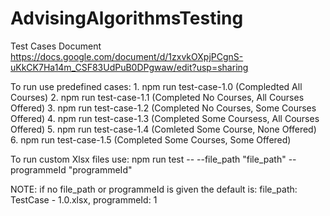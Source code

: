 # AdvisingAlgorithmsTesting

Test Cases Document
    https://docs.google.com/document/d/1zxvkOXpjPCgnS-uKkCK7Ha14m_CSF83UdPuB0DPgwaw/edit?usp=sharing

To run use predefined cases:
    1. npm run test-case-1.0 (Compledted All Courses)
    2. npm run test-case-1.1 (Completed No Courses, All Courses Offered)
    3. npm run test-case-1.2 (Completed No Courses, Some Courses Offered)
    4. npm run test-case-1.3 (Completed Some Coursess, All Courses Offered)
    5. npm run test-case-1.4 (Comleted Some Course, None Offered)
    6. npm run test-case-1.5 (Completed Some Courses, Some Offered)

To run custom Xlsx files use:
    npm run test -- --file_path "file_path" --programmeId "programmeId"

NOTE: if no file_path or programmeId is given the default is:
    file_path: TestCase - 1.0.xlsx,
    programmeId: 1

